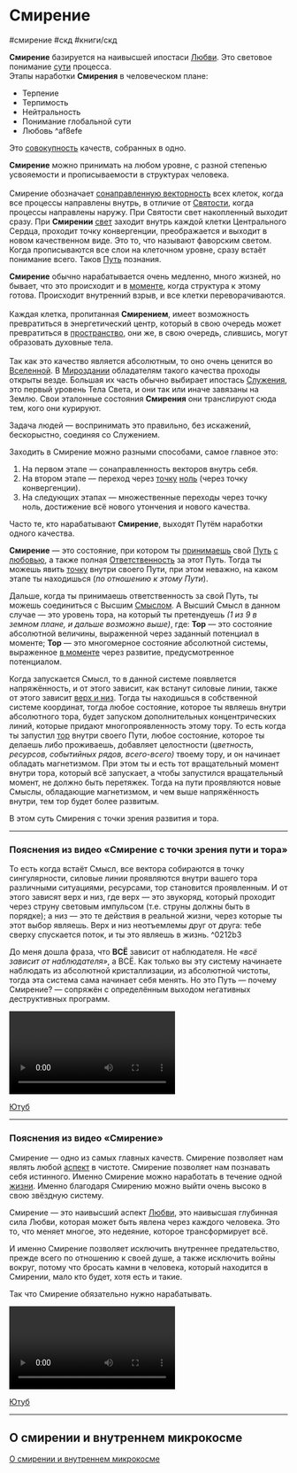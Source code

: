 # Смирение

#смирение #скд #книги/скд 

**Смирение** базируется на наивысшей ипостаси [Любви](../Основные%20понятия.md#^d27889). Это световое понимание [сути](../Основные%20понятия.md#^59ee4a) процесса.
⠀  
Этапы наработки **Смирения** в человеческом плане:  
- Терпение  
- Терпимость  
- Нейтральность  
- Понимание глобальной сути  
- Любовь   ^af8efe

Это [совокупность](../Основные%20понятия.md#^997399) качеств, собранных в одно. 

**Смирение** можно принимать на любом уровне, с разной степенью усвояемости и прописываемости в структурах человека.  
⠀  
Смирение обозначает [сонаправленную векторность](../Основные%20понятия.md#^d813e0) всех клеток, когда все процессы направлены внутрь, в отличие от [Святости](69.%20Святость.md), когда процессы направлены наружу. При Святости свет накопленный выходит сразу. При **Смирении** [свет](../Основные%20понятия.md#^bd2a25) заходит внутрь каждой клетки Центрального Сердца, проходит точку конвергенции, преображается и выходит в новом качественном виде. Это то, что называют фаворским светом. Когда прописываются все слои на клеточном уровне, сразу встаёт понимание всего. Таков [Путь](../Основные%20понятия.md#^b6b51d) познания.

**Смирение** обычно нарабатывается очень медленно, много жизней, но бывает, что это происходит и в [моменте](../Основные%20понятия.md#^b5cc8a), когда структура к этому готова. Происходит внутренний взрыв, и все клетки переворачиваются.  
⠀  
Каждая клетка, пропитанная **Смирением**, имеет возможность превратиться в энергетический центр, который в свою очередь может превратиться в [пространство](../Основные%20понятия.md#^349738), они же, в свою очередь, слившись, могут образовать духовные тела.  
⠀  
Так как это качество является абсолютным, то оно очень ценится во [Вселенной](../Основные%20понятия.md#^f5bc33). В [Мироздании](../Основные%20понятия.md#^64dd02) обладателям такого качества проходы открыты везде. Большая их часть обычно выбирает ипостась [Служения](../Основные%20понятия.md#^36c93e), это первый уровень Тела Света, и они так или иначе завязаны на Землю. Свои эталонные состояния **Смирения** они транслируют сюда тем, кого они курируют.

Задача людей — воспринимать это правильно, без искажений, бескорыстно, соединяя со Служением.

Заходить в Смирение можно разными способами, самое главное это:

1.  На первом этапе — сонаправленность векторов внутрь себя.
2.  На втором этапе — переход через [точку](../Основные%20понятия.md#^965bc0) [ноль](../Основные%20понятия.md#^fb469b) (через точку конвергенции).
3.  На следующих этапах — множественные переходы через точку ноль, достижение всё нового утончения и нового качества.

Часто те, кто нарабатывают **Смирение**, выходят Путём наработки одного качества.

**Смирение** — это состояние, при котором ты [принимаешь](03.%20Безусловное%20принятие.md) свой [Путь](../Основные%20понятия.md#^b6b51d) [с любовью](02.%20Безусловная%20Любовь.md), а также полная [Ответственность](58.%20Ответственность.md) за этот Путь. Тогда ты можешь явить [точку](../Основные%20понятия.md#^965bc0) внутри своего Пути, при этом неважно, на каком этапе ты находишься (*по отношению к этому Пути*).

Дальше, когда ты принимаешь ответственность за свой Путь, ты можешь соединиться с Высшим [Смыслом](../Основные%20понятия.md#^ace2a9). А Высший Смысл в данном случае — это уровень тора, на который ты претендуешь *(1 из 9 в земном плане, и дальше возможно выше)*, где:
**Тор** — это состояние абсолютной величины, выраженной через заданный потенциал в моменте;
**Тор** — это многомерное состояние абсолютной системы, выраженное [в моменте](../Основные%20понятия.md#^b5cc8a) через развитие, предусмотренное потенциалом. 

Когда запускается Смысл, то в данной системе появляется напряжённость, и от этого зависит, как встанут силовые линии, также от этого зависит [верх и низ](#^0212b3). Тогда ты находишься в собственной системе координат, тогда любое состояние, которое ты являешь внутри абсолютного тора, будет запуском дополнительных концентрических линий, которые придают многопроявленность этому тору. То есть когда ты запустил [тор](../Основные%20понятия.md#^f859c4) внутри своего Пути, любое состояние, которое ты делаешь либо проживаешь, добавляет целостности (*цветность, ресурсов, событийных рядов, всего-всего)* твоему тору, и он начинает обладать магнетизмом. При этом ты и есть тот вращательный момент внутри тора, который всё запускает, а чтобы запустился вращательный момент, не должно быть перетяжек. Тогда на пути проявляются новые Смыслы, обладающие магнетизмом, и чем выше напряжённость внутри, тем тор будет более развитым.

В этом суть Смирения с точки зрения развития и тора.

---

### Пояснения из видео «Смирение с точки зрения пути и тора» 

То есть когда встаёт Смысл, все вектора собираются в точку сингулярности, силовые линии проявляются внутри вашего тора различными ситуациями, ресурсами, тор становится проявленным. И от этого зависят верх и низ, где верх — это звукоряд, который проходит через струну световым импульсом (т.е. струны должны быть в порядке); а низ — это те действия в реальной жизни, через которые ты этот выбор являешь. Верх и низ неотъемлемы друг от друга: тебе сверху спускается поток, и ты это являешь в жизнь. ^0212b3

До меня дошла фраза, что **ВСЁ** зависит от наблюдателя. Не *«всё зависит от наблюдателя»*, а ВСЁ. Как только вы эту систему начинаете наблюдать из абсолютной кристаллизации, из абсолютной чистоты, тогда эта система сама начинает себя менять. Но это Путь — почему Смирение? — сопряжён с определённым выходом негативных деструктивных программ.

![Смирение с точки зрения пути и тора](_attachments/Смирение%20с%20точки%20зрения%20пути%20и%20тора.mp4)

[Ютуб](https://youtu.be/QjcjmhoVhzw)

---
### Пояснения из видео «Смирение»

Смирение — одно из самых главных качеств. 
Смирение позволяет нам являть любой [аспект](../Основные%20понятия.md#^c386b8) в чистоте. 
Смирение позволяет нам познавать себя истинного. 
Именно Смирение можно наработать в течение одной [жизни](../Основные%20понятия.md#^fb0430). 
Именно благодаря Смирению можно выйти очень высоко в свою звёздную систему.

Смирение — это наивысший аспект [Любви](../Основные%20понятия.md#^d27889), это наивысшая глубинная сила Любви, которая может быть явлена через каждого человека. Это то, что меняет многое, это недеяние, которое трансформирует всё. 

И именно Смирение позволяет исключить внутреннее предательство, прежде всего по отношению к своей душе, а также исключить войны вокруг, потому что бросать камни в человека, который находится в Смирении, мало кто будет, хотя есть и такие. 

Так что Смирение обязательно нужно нарабатывать.

![Смирение](_attachments/Смирение.mp4)

[Ютуб](https://www.youtube.com/watch?v=bhWSc1knWz0&list=PLQ0QY_U8fXxoL6vTxWk23WtUecbWEz5Bn&index=2)

---

## О смирении и внутреннем микрокосме
[О смирении и внутреннем микрокосме](../О%20смирении%20и%20внутреннем%20микрокосме.md)